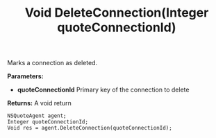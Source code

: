 ﻿---
uid: crmscript_ref_NSQuoteAgent_DeleteConnection
title: Void DeleteConnection(Integer quoteConnectionId)
intellisense: NSQuoteAgent.DeleteConnection
keywords: NSQuoteAgent, DeleteConnection
so.topic: reference
---

Marks a connection as deleted.

**Parameters:**
 - **quoteConnectionId** Primary key of the connection to delete

**Returns:** A void return

```crmscript
NSQuoteAgent agent;
Integer quoteConnectionId;
Void res = agent.DeleteConnection(quoteConnectionId);
```

